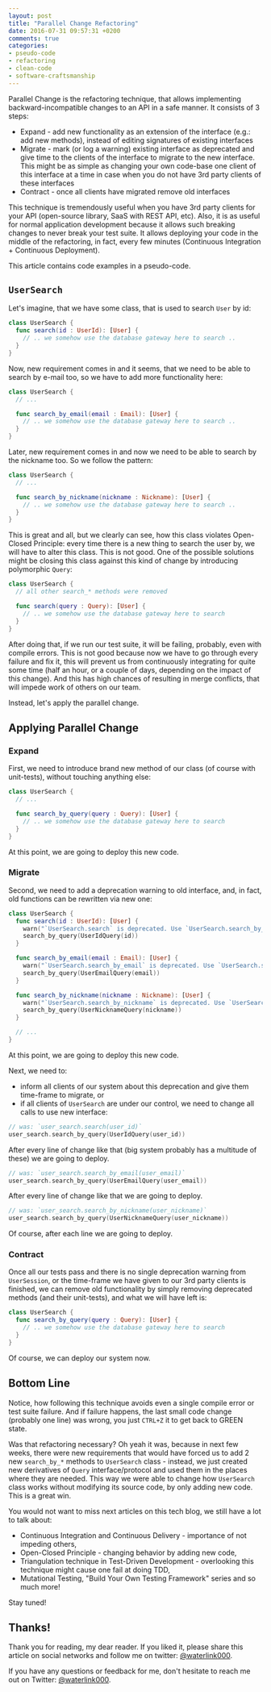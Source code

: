 ```yaml
---
layout: post
title: "Parallel Change Refactoring"
date: 2016-07-31 09:57:31 +0200
comments: true
categories:
- pseudo-code
- refactoring
- clean-code
- software-craftsmanship
---
```


Parallel Change is the refactoring technique, that allows implementing backward-incompatible changes to an API in a safe manner. It consists of 3 steps:

- Expand - add new functionality as an extension of the interface (e.g.: add new methods), instead of editing signatures of existing interfaces
- Migrate - mark (or log a warning) existing interface as deprecated and give time to the clients of the interface to migrate to the new interface. This might be as simple as changing your own code-base one client of this interface at a time in case when you do not have 3rd party clients of these interfaces
- Contract - once all clients have migrated remove old interfaces

This technique is tremendously useful when you have 3rd party clients for your API (open-source library, SaaS with REST API, etc). Also, it is as useful for normal application development because it allows such breaking changes to never break your test suite. It allows deploying your code in the middle of the refactoring, in fact, every few minutes (Continuous Integration + Continuous Deployment).

This article contains code examples in a pseudo-code.

## `UserSearch`

Let's imagine, that we have some class, that is used to search `User` by id:

```swift
class UserSearch {
  func search(id : UserId): [User] {
    // .. we somehow use the database gateway here to search ..
  }
}
```

Now, new requirement comes in and it seems, that we need to be able to search by e-mail too, so we have to add more functionality here:

```swift
class UserSearch {
  // ...

  func search_by_email(email : Email): [User] {
    // .. we somehow use the database gateway here to search ..
  }
}
```

Later, new requirement comes in and now we need to be able to search by the nickname too. So we follow the pattern:

```swift
class UserSearch {
  // ...

  func search_by_nickname(nickname : Nickname): [User] {
    // .. we somehow use the database gateway here to search ..
  }
}
```

This is great and all, but we clearly can see, how this class violates Open-Closed Principle: every time there is a new thing to search the user by, we will have to alter this class. This is not good. One of the possible solutions might be closing this class against this kind of change by introducing polymorphic `Query`:

```swift
class UserSearch {
  // all other search_* methods were removed

  func search(query : Query): [User] {
    // .. we somehow use the database gateway here to search
  }
}
```

After doing that, if we run our test suite, it will be failing, probably, even with compile errors. This is not good because now we have to go through every failure and fix it, this will prevent us from continuously integrating for quite some time (half an hour, or a couple of days, depending on the impact of this change). And this has high chances of resulting in merge conflicts, that will impede work of others on our team.

Instead, let's apply the parallel change.

## Applying Parallel Change

### Expand

First, we need to introduce brand new method of our class (of course with unit-tests), without touching anything else:

```swift
class UserSearch {
  // ...

  func search_by_query(query : Query): [User] {
    // .. we somehow use the database gateway here to search
  }
}
```

At this point, we are going to deploy this new code.

### Migrate

Second, we need to add a deprecation warning to old interface, and, in fact, old functions can be rewritten via new one:

```swift
class UserSearch {
  func search(id : UserId): [User] {
    warn("`UserSearch.search` is deprecated. Use `UserSearch.search_by_query` instead")
    search_by_query(UserIdQuery(id))
  }

  func search_by_email(email : Email): [User] {
    warn("`UserSearch.search_by_email` is deprecated. Use `UserSearch.search_by_query` instead")
    search_by_query(UserEmailQuery(email))
  }

  func search_by_nickname(nickname : Nickname): [User] {
    warn("`UserSearch.search_by_nickname` is deprecated. Use `UserSearch.search_by_query` instead")
    search_by_query(UserNicknameQuery(nickname))
  }

  // ...
}
```

At this point, we are going to deploy this new code.

Next, we need to:

- inform all clients of our system about this deprecation and give them time-frame to migrate, or
- if all clients of `UserSearch` are under our control, we need to change all calls to use new interface:

```swift
// was: `user_search.search(user_id)`
user_search.search_by_query(UserIdQuery(user_id))
```

After every line of change like that (big system probably has a multitude of these) we are going to deploy.

```swift
// was: `user_search.search_by_email(user_email)`
user_search.search_by_query(UserEmailQuery(user_email))
```

After every line of change like that we are going to deploy.

```swift
// was: `user_search.search_by_nickname(user_nickname)`
user_search.search_by_query(UserNicknameQuery(user_nickname))
```

Of course, after each line we are going to deploy.

### Contract

Once all our tests pass and there is no single deprecation warning from `UserSession`, or the time-frame we have given to our 3rd party clients is finished, we can remove old functionality by simply removing deprecated methods (and their unit-tests), and what we will have left is:

```swift
class UserSearch {
  func search_by_query(query : Query): [User] {
    // .. we somehow use the database gateway here to search
  }
}
```

Of course, we can deploy our system now.

## Bottom Line

Notice, how following this technique avoids even a single compile error or test suite failure. And if failure happens, the last small code change (probably one line) was wrong, you just `CTRL+Z` it to get back to GREEN state.

Was that refactoring necessary? Oh yeah it was, because in next few weeks, there were new requirements that would have forced us to add 2 new `search_by_*` methods to `UserSearch` class - instead, we just created new derivatives of `Query` interface/protocol and used them in the places where they are needed. This way we were able to change how `UserSearch` class works without modifying its source code, by only adding new code. This is a great win.

You would not want to miss next articles on this tech blog, we still have a lot to talk about:

- Continuous Integration and Continuous Delivery - importance of not impeding others,
- Open-Closed Principle - changing behavior by adding new code,
- Triangulation technique in Test-Driven Development - overlooking this technique might cause one fail at doing TDD,
- Mutational Testing, "Build Your Own Testing Framework" series and so much more!

Stay tuned!

## Thanks!

Thank you for reading, my dear reader. If you liked it, please share this article on social networks and follow me on twitter: [@waterlink000](https://twitter.com/waterlink000).

If you have any questions or feedback for me, don't hesitate to reach me out on Twitter: [@waterlink000](https://twitter.com/waterlink000).
